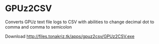 # GPUz2CSV
Converts GPUz text file logs to CSV with abilities to change decimal dot to comma and comma to semicolon

Download http://files.tonakriz.tk/apps/gpuz2csv/GPUz2CSV.exe
